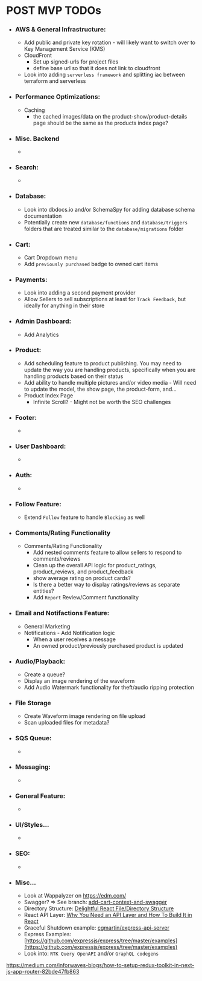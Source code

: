 <!-- TODOs/post-mvp.md -->

# POST MVP TODOs
  - ### AWS & General Infrastructure:
    - Add public and private key rotation - will likely want to switch over to Key Management Service (KMS)
    - CloudFront
      - Set up signed-urls for project files
      - define base url so that it does not link to cloudfront
    - Look into adding `serverless framework` and splitting iac between terraform and serverless

  - ### Performance Optimizations:
    - Caching
      - the cached images/data on the product-show/product-details page should be the same as the products index page?


  - ### Misc. Backend
    -


  - ### Search:
    -


  - ### Database:
    - Look into dbdocs.io and/or SchemaSpy for adding database schema documentation
    - Potentially create new `database/functions` and `database/triggers` folders that are treated similar to the `database/migrations` folder


  - ### Cart:
    - Cart Dropdown menu
    - Add `previously purchased` badge to owned cart items


  - ### Payments:
    - Look into adding a second payment provider
    - Allow Sellers to sell subscriptions at least for `Track Feedback`, but ideally for anything in their store


  - ### Admin Dashboard:
    - Add Analytics


  - ### Product:
    - Add scheduling feature to product publishing. You may need to update the way you are handling products, specifically when you are handling products based on their status
    - Add ability to handle multiple pictures and/or video media - Will need to update the model, the show page, the product-form, and...
    - Product Index Page
        - Infinite Scroll? - Might not be worth the SEO challenges

 - ### Footer:
    -

 - ### User Dashboard:
    -

 - ### Auth:
    -

 - ### Follow Feature:
    - Extend `Follow` feature to handle `Blocking` as well

 - ### Comments/Rating Functionality
    - Comments/Rating Functionality
      - Add nested comments feature to allow sellers to respond to comments/reviews
      - Clean up the overall API logic for product_ratings, product_reviews, and product_feedback
      - show average rating on product cards?
      - Is there a better way to display ratings/reviews as separate entities?
      - Add `Report` Review/Comment functionality


  - ### Email and Notifactions Feature:
    - General Marketing
    - Notifications - Add Notification logic
      - When a user receives a message
      - An owned product/previously purchased product is updated


  - ### Audio/Playback:
    - Create a queue?
    - Display an image rendering of the waveform
    - Add Audio Watermark functionality for theft/audio ripping protection


  - ### File Storage
    - Create Waveform image rendering on file upload
    - Scan uploaded files for metadata?


  - ### SQS Queue:
      -


  - ### Messaging:
      -


  - ### General Feature:
      -


  - ### UI/Styles...
      -

  - ### SEO:
      -

  - ### Misc...
      - Look at Wappalyzer on https://edm.com/
      - Swagger? => See branch: [add-cart-context-and-swagger](https://github.com/benjamin-chavez/audioarchive/compare/master...add-cart-context-and-swagger)
      - Directory Structure: [Delightful React File/Directory Structure](https://www.joshwcomeau.com/react/file-structure/)
      - React API Layer: [Why You Need an API Layer and How To Build It in React](https://semaphoreci.com/blog/api-layer-react)
      - Graceful Shutdown example: [cgmartin/express-api-server](https://github.com/cgmartin/express-api-server/blob/master/src/lib/graceful-shutdown.js)
      - Express Examples: [https://github.com/expressjs/express/tree/master/examples](https://github.com/expressjs/express/tree/master/examples)
      - Look into: `RTK Query OpenAPI` and/or `GraphQL codegens`

https://medium.com/inforwaves-blogs/how-to-setup-redux-toolkit-in-next-js-app-router-82bde47fb863
